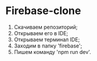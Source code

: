 # Firebase-clone

1) Скачиваем репозиторий;
2) Открываем его в IDE;
3) Открываем терминал IDE;
4) Заходим в папку 'firebase';
5) Пишем команду 'npm run dev'.

